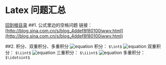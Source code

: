 Latex 问题汇总
=====
[回到根目录](./README.md)
##1. 公式里边的空格问题
链接：[http://blog.sina.com.cn/s/blog_4ddef8f80100iwwv.html](http://blog.sina.com.cn/s/blog_4ddef8f80100iwwv.html)

##2. 积分、双重积分、多重积分
![equation](http://latex.codecogs.com/gif.latex?\\int)  积分： `$\int$`
![equation](http://latex.codecogs.com/gif.latex?\\iint)  双重积分： `$\iint$`
![equation](http://latex.codecogs.com/gif.latex?\\iiint)  三重积分： `$\iiint$`
![equation](http://latex.codecogs.com/gif.latex?\\idotsint)  多重积分： `$\idotsint$`


